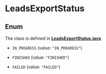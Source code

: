 

# LeadsExportStatus

## Enum

The class is defined in **[LeadsExportStatus.java](../../src/main/java/org/openapitools/model/LeadsExportStatus.java)**


* `IN_PROGRESS` (value: `"IN_PROGRESS"`)

* `FINISHED` (value: `"FINISHED"`)

* `FAILED` (value: `"FAILED"`)




